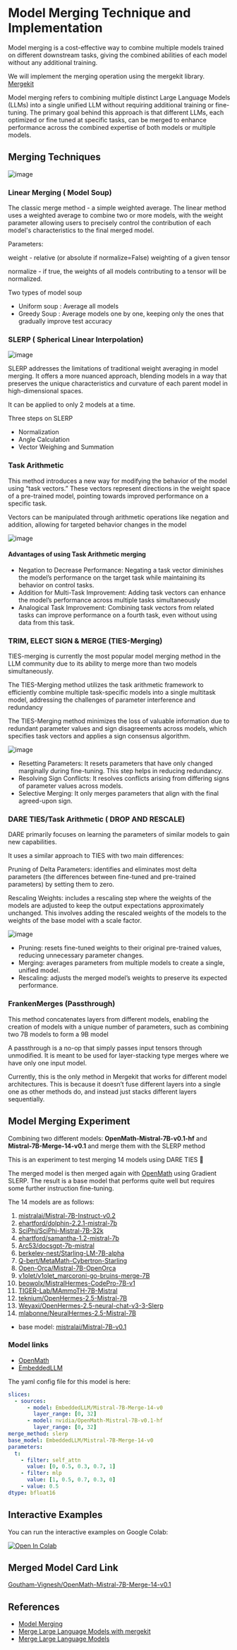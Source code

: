 # Model Merging Technique and Implementation

Model merging is a cost-effective way to combine multiple models trained on different downstream tasks, giving the combined abilities of each model without any additional training.

We will implement the merging operation using the mergekit library. [Mergekit](https://github.com/arcee-ai/mergekit)

Model merging refers to combining multiple distinct Large Language Models (LLMs) into a single unified LLM without requiring additional training or fine-tuning. The primary goal behind this approach is that different LLMs, each optimized or fine tuned at specific tasks, can be merged to enhance performance across the combined expertise of both models or multiple models.  

## Merging Techniques
![image](https://github.com/GouthamVicky/Model-Merging/assets/65328702/da601d9a-b88d-4c3e-87f6-49d9dd683dad)

### Linear Merging ( Model Soup)
The classic merge method - a simple weighted average.
The linear method uses a weighted average to combine two or more models, with the weight parameter allowing users to precisely control the contribution of each model's characteristics to the final merged model.

Parameters:

weight - relative (or absolute if normalize=False) weighting of a given tensor

normalize - if true, the weights of all models contributing to a tensor will be normalized.

Two types of model soup

- Uniform soup : Average all models
- Greedy Soup : Average models one by one, keeping only the ones that gradually improve test accuracy

### SLERP ( Spherical Linear Interpolation)

![image](https://github.com/GouthamVicky/Model-Merging/assets/65328702/96131642-87e3-4538-8238-efe1b2d0b8de)

SLERP addresses the limitations of traditional weight averaging in model merging. It offers a more nuanced approach, blending models in a way that preserves the unique characteristics and curvature of each parent model in high-dimensional spaces.

It can be applied to only 2 models at a time.

Three steps on SLERP

- Normalization
- Angle Calculation
- Vector Weighing and Summation

### Task Arithmetic

This method introduces a new way for modifying the behavior of the model using “task vectors.” These vectors represent directions in the weight space of a pre-trained model, pointing towards improved performance on a specific task.

Vectors can be manipulated through arithmetic operations like negation and addition, allowing for targeted behavior changes in the model


![image](https://github.com/GouthamVicky/Model-Merging/assets/65328702/71629b8f-d711-41eb-8618-1e8b1b577694)

#### Advantages of using Task Arithmetic merging
- Negation to Decrease Performance: Negating a task vector diminishes the model’s performance on the target task while maintaining its behavior on control tasks.
- Addition for Multi-Task Improvement: Adding task vectors can enhance the model’s performance across multiple tasks simultaneously
- Analogical Task Improvement: Combining task vectors from related tasks can improve performance on a fourth task, even without using data from this task.

### TRIM, ELECT SIGN & MERGE (TIES-Merging)

TIES-merging is currently the most popular model merging method in the LLM community due to its ability to merge more than two models simultaneously.

The TIES-Merging method utilizes the task arithmetic framework to efficiently combine multiple task-specific models into a single multitask model, addressing the challenges of parameter interference and redundancy

The TIES-Merging method minimizes the loss of valuable information due to redundant parameter values and sign disagreements across models, which specifies task vectors and applies a sign consensus algorithm.


![image](https://github.com/GouthamVicky/Model-Merging/assets/65328702/bad64d22-7649-458b-aa6e-2e971a7e7997)

- Resetting Parameters: It resets parameters that have only changed marginally during fine-tuning. This step helps in reducing redundancy.
- Resolving Sign Conflicts: It resolves conflicts arising from differing signs of parameter values across models.
- Selective Merging: It only merges parameters that align with the final agreed-upon sign.

### DARE TIES/Task Arithmetic ( DROP AND RESCALE)

DARE primarily focuses on learning the parameters of similar models to gain new capabilities.

It uses a similar approach to TIES with two main differences:

Pruning of Delta Parameters: identifies and eliminates most delta parameters (the differences between fine-tuned and pre-trained parameters) by setting them to zero.

Rescaling Weights: includes a rescaling step where the weights of the models are adjusted to keep the output expectations approximately unchanged. This involves adding the rescaled weights of the models to the weights of the base model with a scale factor.


![image](https://github.com/GouthamVicky/Model-Merging/assets/65328702/1ebf6275-cb8c-4d53-aec9-f1d6c566954d)

- Pruning: resets fine-tuned weights to their original pre-trained values, reducing unnecessary parameter changes.
- Merging: averages parameters from multiple models to create a single, unified model.
- Rescaling: adjusts the merged model’s weights to preserve its expected performance.

### FrankenMerges (Passthrough)
This method concatenates layers from different models, enabling the creation of models with a unique number of parameters, such as combining two 7B models to form a 9B model

A passthrough is a no-op that simply passes input tensors through unmodified. It is meant to be used for layer-stacking type merges where we have only one input model.

Currently, this is the only method in Mergekit that works for different model architectures. This is because it doesn’t fuse different layers into a single one as other methods do, and instead just stacks different layers sequentially.


## Model Merging Experiment 

Combining two different models: **OpenMath-Mistral-7B-v0.1-hf** and **Mistral-7B-Merge-14-v0.1** and merge them with the SLERP method


This is an experiment to test merging 14 models using DARE TIES 🦙

The merged model is then merged again with [OpenMath](https://huggingface.co/nvidia/OpenMath-Mistral-7B-v0.1-hf) using Gradient SLERP.
The result is a base model that performs quite well but requires some further instruction fine-tuning.

The 14 models are as follows:
1. [mistralai/Mistral-7B-Instruct-v0.2](https://huggingface.co/mistralai/Mistral-7B-Instruct-v0.2)
2. [ehartford/dolphin-2.2.1-mistral-7b](https://huggingface.co/ehartford/dolphin-2.2.1-mistral-7b)
3. [SciPhi/SciPhi-Mistral-7B-32k](https://huggingface.co/SciPhi/SciPhi-Mistral-7B-32k)
4. [ehartford/samantha-1.2-mistral-7b](https://huggingface.co/ehartford/samantha-1.2-mistral-7b)
5. [Arc53/docsgpt-7b-mistral](https://huggingface.co/Arc53/docsgpt-7b-mistral)
6. [berkeley-nest/Starling-LM-7B-alpha](https://huggingface.co/berkeley-nest/Starling-LM-7B-alpha)
7. [Q-bert/MetaMath-Cybertron-Starling](https://huggingface.co/Q-bert/MetaMath-Cybertron-Starling)
8. [Open-Orca/Mistral-7B-OpenOrca](https://huggingface.co/Open-Orca/Mistral-7B-OpenOrca)
9. [v1olet/v1olet_marcoroni-go-bruins-merge-7B](https://huggingface.co/v1olet/v1olet_marcoroni-go-bruins-merge-7B)
10. [beowolx/MistralHermes-CodePro-7B-v1](https://huggingface.co/beowolx/MistralHermes-CodePro-7B-v1)
11. [TIGER-Lab/MAmmoTH-7B-Mistral](https://huggingface.co/TIGER-Lab/MAmmoTH-7B-Mistral)
12. [teknium/OpenHermes-2.5-Mistral-7B](https://huggingface.co/teknium/OpenHermes-2.5-Mistral-7B)
13. [Weyaxi/OpenHermes-2.5-neural-chat-v3-3-Slerp](https://huggingface.co/Weyaxi/OpenHermes-2.5-neural-chat-v3-3-Slerp)
14. [mlabonne/NeuralHermes-2.5-Mistral-7B](https://huggingface.co/mlabonne/NeuralHermes-2.5-Mistral-7B)

- base model: [mistralai/Mistral-7B-v0.1](https://huggingface.co/mistralai/Mistral-7B-v0.1)

### Model links

- [OpenMath](https://huggingface.co/nvidia/OpenMath-Mistral-7B-v0.1-hf)
- [EmbeddedLLM](https://huggingface.co/EmbeddedLLM/Mistral-7B-Merge-14-v0.1)


The yaml config file for this model is here:

```yaml
slices:
  - sources:
      - model: EmbeddedLLM/Mistral-7B-Merge-14-v0
        layer_range: [0, 32]
      - model: nvidia/OpenMath-Mistral-7B-v0.1-hf
        layer_range: [0, 32]
merge_method: slerp
base_model: EmbeddedLLM/Mistral-7B-Merge-14-v0
parameters:
  t:
    - filter: self_attn
      value: [0, 0.5, 0.3, 0.7, 1]
    - filter: mlp
      value: [1, 0.5, 0.7, 0.3, 0]
    - value: 0.5
dtype: bfloat16

```
## Interactive Examples

You can run the interactive examples on Google Colab:

[![Open In Colab](https://colab.research.google.com/assets/colab-badge.svg)](https://colab.research.google.com/drive/1_2wF-X67Pc0ezfReNbU_AsIt5mqudzv_#scrollTo=RcvyWfFEaq3o)

## Merged Model Card Link 

[Goutham-Vignesh/OpenMath-Mistral-7B-Merge-14-v0.1](https://huggingface.co/Goutham-Vignesh/OpenMath-Mistral-7B-Merge-14-v0.1)

## References

- [Model Merging](https://blog.premai.io/model-merging/)
- [Merge Large Language Models with mergekit](https://towardsdatascience.com/merge-large-language-models-with-mergekit-2118fb392b54)
- [Merge Large Language Models](https://slgero.medium.com/merge-large-language-models-29897aeb1d1a)


